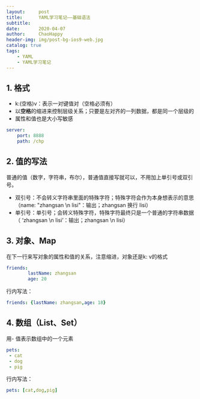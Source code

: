 ```yaml
---
layout:     post
title:      YAML学习笔记——基础语法
subtitle:   
date:       2020-04-07
author:     ChaoHappy
header-img: img/post-bg-ios9-web.jpg
catalog: true
tags:
    - YAML
    - YAML学习笔记
---
```


## 1. 格式

- k:(空格)v：表示一对键值对（空格必须有）
- 以**空格**的缩进来控制层级关系；只要是左对齐的一列数据，都是同一个层级的
- 属性和值也是大小写敏感

```yaml
server:
    port: 8888
    path: /chp
```

## 2. 值的写法

普通的值（数字，字符串，布尔），普通值直接写就可以，不用加上单引号或双引号。

- 双引号：不会转义字符串里面的特殊字符；特殊字符会作为本身想表示的意思（name:   "zhangsan \n lisi"：输出；zhangsan 换行  lisi）
- 单引号：单引号；会转义特殊字符，特殊字符最终只是一个普通的字符串数据（ ‘zhangsan \n lisi’：输出；zhangsan \n  lisi）

## 3. 对象、Map

在下一行来写对象的属性和值的关系，注意缩进，对象还是k: v的格式

```yaml
friends:
		lastName: zhangsan
		age: 20
```

行内写法：

```yaml
friends: {lastName: zhangsan,age: 18}
```

## 4. 数组（List、Set）

用- 值表示数组中的一个元素

```yaml
pets:
 - cat
 - dog
 - pig
```

行内写法：

```yaml
pets: [cat,dog,pig]
```

































